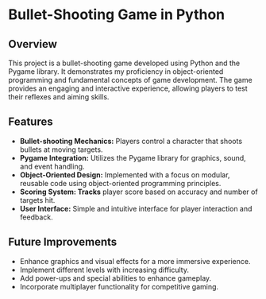 # Bullet-Shooting Game in Python
 ## Overview
 This project is a bullet-shooting game developed using Python and the Pygame library. It demonstrates my proficiency in object-oriented programming and fundamental concepts of game development. The game provides an engaging and interactive experience, allowing players to test their reflexes and aiming skills.
## Features
- **Bullet-shooting Mechanics:** Players control a character that shoots bullets at moving targets.
- **Pygame Integration:** Utilizes the Pygame library for graphics, sound, and event handling.
- **Object-Oriented Design:** Implemented with a focus on modular, reusable code using object-oriented programming principles.
- **Scoring System: Tracks** player score based on accuracy and number of targets hit.
- **User Interface:** Simple and intuitive interface for player interaction and feedback.
## Future Improvements
- Enhance graphics and visual effects for a more immersive experience.
- Implement different levels with increasing difficulty.
- Add power-ups and special abilities to enhance gameplay.
- Incorporate multiplayer functionality for competitive gaming.
